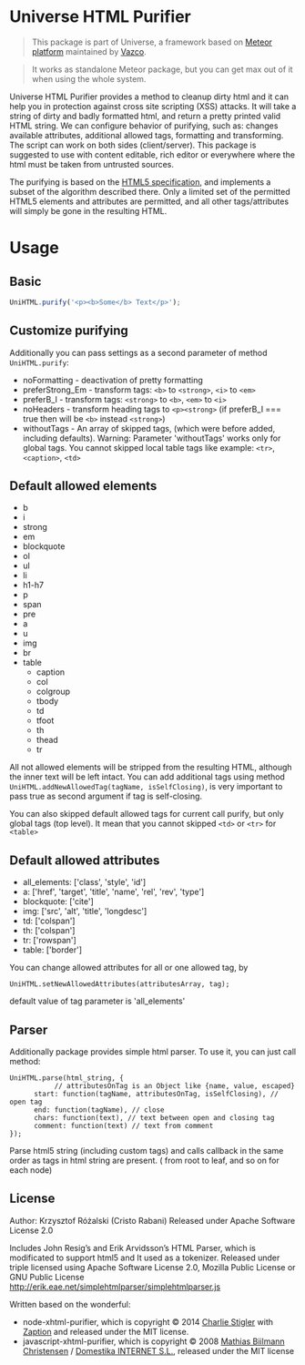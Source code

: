 Universe HTML Purifier
=========================
> This package is part of Universe, a framework based on [Meteor platform](http://meteor.com)
maintained by [Vazco](http://www.vazco.eu).

> It works as standalone Meteor package, but you can get max out of it when using the whole system.

Universe HTML Purifier provides a method to cleanup dirty html and it can help you in protection against cross site scripting (XSS) attacks.
It will take a string of dirty and badly formatted html, and return a pretty printed valid HTML string.
We can configure behavior of purifying, such as: changes available attributes, additional allowed tags, formatting and transforming.
The script can work on both sides (client/server). This package is suggested to use with content editable, rich editor or everywhere where the html must be taken from untrusted sources.

The purifying is based on the [HTML5 specification](http://www.whatwg.org/specs/web-apps/current-work/#parsing), and implements a subset of the algorithm described there.
Only a limited set of the permitted HTML5 elements and attributes are permitted, and all other tags/attributes will simply be gone in the resulting HTML.


# Usage

## Basic

```javascript
UniHTML.purify('<p><b>Some</b> Text</p>');
```
## Customize purifying

Additionally you can pass settings as a second parameter of method `UniHTML.purify`:

- noFormatting - deactivation of pretty formatting
- preferStrong_Em - transform tags: `<b>` to `<strong>`, `<i>` to `<em>`
- preferB_I - transform tags: `<strong>` to `<b>`, `<em>` to `<i>`
- noHeaders - transform heading tags to `<p><strong>` (if preferB_I === true then will be `<b>` instead `<strong>`)
- withoutTags - An array of skipped tags, (which were before added, including defaults).
Warning: Parameter 'withoutTags' works only for global tags.
You cannot skipped local table tags like example: `<tr>`, `<caption>`, `<td>`

## Default allowed elements
- b
- i
- strong
- em
- blockquote
- ol
- ul
- li
- h1-h7
- p
- span
- pre
- a
- u
- img
- br
- table
  + caption
  + col
  + colgroup
  + tbody
  + td
  + tfoot
  + th
  + thead
  + tr

All not allowed elements will be stripped from the resulting HTML, although the inner text will be left intact.
You can add additional tags using method `UniHTML.addNewAllowedTag(tagName, isSelfClosing)`,
is very important to pass true as second argument if tag is self-closing.

You can also skipped default allowed tags for current call purify,
but only global tags (top level). It mean that you cannot skipped `<td>` or `<tr>` for `<table>`

## Default allowed attributes

- all_elements: ['class', 'style', 'id']
- a: ['href', 'target', 'title', 'name', 'rel', 'rev', 'type']
- blockquote: ['cite']
- img: ['src', 'alt', 'title', 'longdesc']
- td: ['colspan']
- th: ['colspan']
- tr: ['rowspan']
- table: ['border']

You can change allowed attributes for all or one allowed tag, by

```
UniHTML.setNewAllowedAttributes(attributesArray, tag);
```

default value of tag parameter is 'all_elements'

## Parser

Additionally package provides simple html parser.
To use it, you can just call method:

```
UniHTML.parse(html_string, {
           // attributesOnTag is an Object like {name, value, escaped}
      start: function(tagName, attributesOnTag, isSelfClosing), // open tag
      end: function(tagName), // close
      chars: function(text), // text between open and closing tag
      comment: function(text) // text from comment
});
```

Parse html5 string (including custom tags) and calls callback in the same order as tags in html string are present.
( from root to leaf, and so on for each node)

## License

Author: Krzysztof Różalski (Cristo Rabani)
Released under Apache Software License 2.0


Includes John Resig’s and Erik Arvidsson’s HTML Parser, which is modificated to support html5 and It used as a tokenizer.
Released under triple licensed using Apache Software License 2.0, Mozilla Public License or GNU Public License
http://erik.eae.net/simplehtmlparser/simplehtmlparser.js

Written based on the wonderful:
- node-xhtml-purifier, which is copyright © 2014 [Charlie Stigler](http://charliestigler.com) with [Zaption](http://www.zaption.com) and released under the MIT license.
- javascript-xhtml-purifier, which is copyright © 2008 [Mathias Biilmann Christensen](http://mathias-biilmann.net) / [Domestika INTERNET S.L.](http://domestika.com), released under the MIT license


